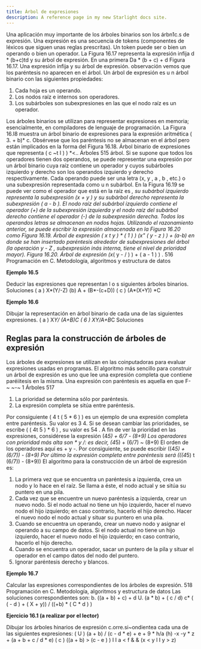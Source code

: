 ```yaml
---
title: Árbol de expresiones
description: A reference page in my new Starlight docs site.
---
```


Una aplicación muy importante de los árboles binarios son los árbn1c.s de expresión. Una expresión es
una secuencia de tokens (componentes de léxicos que siguen unas reglas prescritas). Un token puede ser
o bien un operando o bien un operador.
La Figura 16.17 representa la expresión infija d * (b+c)td y su árbol de expresión. En una primera
Da * (b + c) + d
Figura 16.17. Una expresión infija y su árbol de expresión.
observación vemos que los paréntesis no aparecen en el árbol.
Un árbol de expresión es u n árbol binario con las siguientes propiedades:

1. Cada hoja es un operando.
2. Los nodos raíz e internos son operadores.
3. Los subárboles son subexpresiones en las que el nodo raíz es un operador.

Los árboles binarios se utilizan para representar expresiones en memoria; esencialmente, en
compiladores de lenguaje de programación. La Figura 16.I8 muestra un árbol binario de expresiones
para la expresión aritmética ( 3. + b)* c.
Obsérvese que los paréntesis no se almacenan en el árbol pero están implicados en la forma del
Figura 16.18. Árbol binario de expresiones que representa ( c ~t I ) ) *<..
Árboles 515
árbol. Si se supone que todos los operadores tienen dos operandos, se puede representar una expresión
por un árbol binario cuya raíz contiene un operador y cuyos subárboles izquierdo y derecho son los
operandos izquierdo y derecho respectivamente. Cada operando puede ser una letra (x, y , a , b ,
etc.) o una subexpresión representada como u n subárbol. En la Figura 16.19 se puede ver como el
operador que está en la raíz es *, su subárbol izquierdo representa la subexpresión (x + y ) y su
subárbol derecho representa la subexpresión ( a - b ). El nodo raíz del subárbol izquierdo contiene el
operador (+) de la subexpresión izquierda y el nodo raíz del subárbol derecho contiene el operador (-)
de la subexpresión derecha. Todos los operandos letras se almacenan en nodos hojas.
Utilizando el razonamiento anterior, se puede escribir la expresión almacenada en la Figura 16.20
como
Figura 16.19. Árbol de expresión ( x t y ) * ( 1 ) )
(x" ( y - z ) ) + (a-b)
en donde se han insertado paréntesis alrededor de subexpresiones del árbol (la operación y - Z ,
subexpresión inás interna, tiene el nivel de prioridad mayor).
Figura 16.20. Árbol de expresión (x*( y - / ) ) + ( a - 1 ) ) .
516 Programación en C. Metodología, algoritmos y estructura de datos

**Ejemplo 16.5**

Deducir las expresiones que representan l o s siguientes árboles binarios.
Soluciones
( a ) X*(Y/-Z)
(b) A + (B*-(c+D))
( c ) (A*(X+Y)) *C

**Ejemplo 16.6**

Dibujar la representación en árbol binario de cada una de las siguientes expresiones.
( a ) X*Y/ (A+B)*C
( 6 ) X*Y/A+B*C
Soluciones

## Reglas para la construcción de árboles de expresión

Los árboles de expresiones se utilizan en las coinputadoras para evaluar expresiones usadas en
programas. El algoritmo más sencillo para construir un árbol de expresión es uno que lee una expresión
completa que contiene paréiitesis en la misma. Una expresión con paréntesis es aquella en que
F- ~ ~-~
1
Árboles 517

1. La prioridad se determina sólo por paréntesis.
2. La expresión completa se sitúa entre paréntesis.

Por consiguiente ( 4 t ( 5 * 6 ) ) es un ejemplo de una expresión completa entre paréntesis. Su valor es
3 4. Si se desean cambiar las prioridades, se escribe ( ( 4t 5 ) * 6 ) , su valor es 54 . A fin de ver la prioridad
en las expresiones, considérese la expresión
(4*5) + 6/7 - (8+9)
Los operadores con prioridad más alta son * y /: es decir,
(4*5) + (6/7) ~ (8+9)
El orden de los operadores aquí es + y -. Por consiguiente, se puede escribir
((4*5) + (6/7)) - (8+9)
Por último la expresión completa entre paréntesis será
(((4*5) t (6/7)) - (8+9))
El algoritmo para la construcción de un árbol de expresión es:

1. La primera vez que se encuentra un paréntesis a izquierda, crea un nodo y lo hace en el raíz. Se
llama a éste, el nodo actual y se sitúa su puntero en una pila.
2. Cada vez que se encuentre un nuevo paréntesis a izquierda, crear un nuevo nodo. Si el nodo
actual no tiene un hijo izquierdo, hacer el nuevo nodo el hijo izquierdo; en caso contrario, hacerlo
el hijo derecho. Hacer el nuevo nodo el nodo actual y situar su puntero en una pila.
3. Cuando se encuentra un operando, crear un nuevo nodo y asignar el operando a su campo de
datos. Si el nodo actual no tiene un hijo izquierdo, hacer el nuevo nodo el hijo izquierdo; en caso
contrario, hacerlo el hijo derecho.
4. Cuando se encuentra un operador, sacar un puntero de la pila y situar el operador en el campo
datos del nodo del puntero.
5. Ignorar paréntesis derecho y blancos.

**Ejemplo 16.7**

Calcular las expresiones correspondientes de los árboles de expresión.
518 Programación en C. Metodología, algoritmos y estructura de datos
Las soluciones correspondientes son:
b. ((a + b) + c) + d
U. (a * b) + ( c / d) c* ( ( - d ) + ( X + y)) / ((+b) * ( C * d ) )

**Ejercicio 16.1 (a realizar por el lector)**

Dibujar los árboles hinarios de expresión c.orre.si~ondientea cada una de las siguientes expresiones:
( U ) (a + b) / (c - d * e) + e + 9 * h/a
(h) -x -y * z + (a + b + c / d * e)
( c ) ((a + b) > (c - e ) ) I I a < f & & (x < y I I y > z)